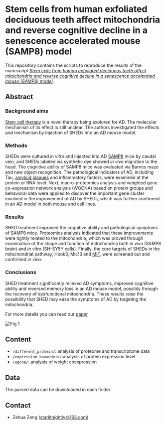 # Stem cells from human exfoliated deciduous teeth affect mitochondria and reverse cognitive decline in a senescence accelerated mouse (SAMP8) model

This repository contains the scripts to reproduce the results of the manuscript [*Stem cells from human exfoliated deciduous teeth affect mitochondria and reverse cognitive decline in a senescence accelerated mouse (SAMP8) model*](https://www.sciencedirect.com/science/article/pii/S1465324921007544).

## Abstract

### Background aims

[Stem cell therapy](https://www.sciencedirect.com/topics/medicine-and-dentistry/stem-cell-therapy) is a novel therapy being explored for AD. The molecular mechanism of its effect is still unclear. The authors investigated the effects and mechanism by injection of SHEDs into an AD mouse model.

### Methods

SHEDs were cultured *in vitro* and injected into AD [SAMP8](https://www.sciencedirect.com/topics/biochemistry-genetics-and-molecular-biology/senescence-accelerated-mouse) mice by caudal vein, and SHEDs labeled via synthetic dye showed *in vivo* migration to the head. The cognitive ability of SAMP8 mice was evaluated via Barnes maze and new object recognition. The pathological indicators of AD, including Tau, [amyloid plaques](https://www.sciencedirect.com/topics/medicine-and-dentistry/amyloid-plaque) and inflammatory factors, were examined at the protein or RNA level. Next, macro-proteomics analysis and weighted gene co-expression network analysis (WGCNA) based on protein groups and behavioral data were applied to discover the important gene cluster involved in the improvement of AD by SHEDs, which was further confirmed in an AD model in both mouse and cell lines.

### Results

SHED treatment improved the cognitive ability and pathological symptoms of SAMP8 mice. Proteomics analysis indicated that these improvements were tightly related to the mitochondria, which was proved through examination of the shape and function of mitochondria both *in vivo* (SAMP8 brain) and *in vitro* (SH-SY5Y cells). Finally, the core targets of SHEDs in the mitochondrial pathway, Hook3, Mic13 and [MIF](https://www.sciencedirect.com/topics/medicine-and-dentistry/migration-inhibition-factor), were screened out and confirmed *in vivo*.

### Conclusions

SHED treatment significantly relieved AD symptoms, improved cognitive ability and reversed memory loss in an AD mouse model, possibly through the recovery of dysfunctional mitochondria. These results raise the possibility that SHED may ease the symptoms of AD by targeting the mitochondria.

For more details you can read our [paper](https://www.sciencedirect.com/science/article/pii/S1465324921007544)

![Fig 1](https://ars.els-cdn.com/content/image/1-s2.0-S1465324921007544-gr1.jpg)

## Content

- `/different_protein/`: analysis of proteome and transcriptome data
- `/expression_boxandvio/`:analysis of protein expression level
- `/wgcna/`: analysis of weight coexpression

## Data

The parsed data can be downloaded in each folder.

## Contact

- Zehua Zeng (starlitnightly@163.com)
